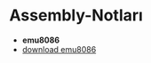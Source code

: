 # Assembly-Notları
- **emu8086**
- [download emu8086](https://emu8086-microprocessor-emulator.softonic.com.tr/)
